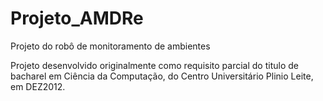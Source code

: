 Projeto_AMDRe
=============

Projeto do robô de monitoramento de ambientes

Projeto desenvolvido originalmente como requisito parcial do titulo de bacharel em Ciência da Computação, do Centro Universitário Plinio Leite, em DEZ2012.

